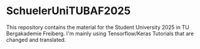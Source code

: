 # SchuelerUniTUBAF2025

This repository contains the material for the Student University 2025 in TU Bergakademie Freiberg.
I'm mainly using Tensorflow/Keras Tutorials that are changed and translated.

